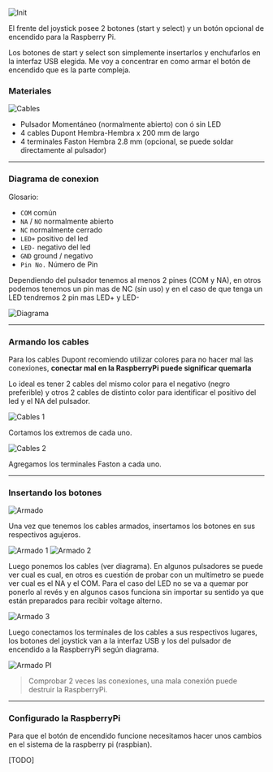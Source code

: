 [init]: /guide/front/init.jpg
[parts]: /guide/front/parts.jpg
[diagram]: /guide/front/diagrampi.png

[cables]: /guide/front/cables.jpg
[cables1]: /guide/front/cables1.jpg
[cables2]: /guide/front/cables2.jpg

[assembly]: /guide/front/assembly.jpg
[assembly1]: /guide/front/assembly1.jpg
[assembly2]: /guide/front/assembly2.jpg
[assembly3]: /guide/front/assembly3.jpg
[assemblypi]: /guide/front/assemblypi.jpg

![Init][init]

El frente del joystick posee 2 botones (start y select) y un botón opcional de encendido para la Raspberry Pi.

Los botones de start y select son simplemente insertarlos y enchufarlos en la interfaz USB elegida. Me voy a concentrar en como armar el botón de encendido que es la parte compleja.

### Materiales  

![Cables][cables]

* Pulsador Momentáneo (normalmente abierto) con ó sin LED
* 4 cables Dupont Hembra-Hembra x 200 mm de largo 
* 4 terminales Faston Hembra 2.8 mm (opcional, se puede soldar directamente al pulsador)

---

### Diagrama de conexion

Glosario:

* `COM` común
* `NA` / `NO` normalmente abierto
* `NC` normalmente cerrado
* `LED+` positivo del led
* `LED-` negativo del led
* `GND` ground / negativo
* `Pin No.` Número de Pin

Dependiendo del pulsador tenemos al menos 2 pines (COM y NA), en otros podemos tenemos un pin mas de NC (sin uso) y en el caso de que tenga un LED tendremos 2 pin mas LED+ y LED-

![Diagrama][diagram]

---

### Armando los cables

Para los cables Dupont recomiendo utilizar colores para no hacer mal las conexiones, **conectar mal en la RaspberryPi puede significar quemarla**

Lo ideal es tener 2 cables del mismo color para el negativo (negro preferible) y otros 2 cables de distinto color para identificar el positivo del led y el NA del pulsador.

![Cables 1][cables1]

Cortamos los extremos de cada uno.

![Cables 2][cables2]

Agregamos los terminales Faston a cada uno.

---

### Insertando los botones

![Armado][assembly]

Una vez que tenemos los cables armados, insertamos los botones en sus respectivos agujeros.

![Armado 1][assembly1]
![Armado 2][assembly2]

Luego ponemos los cables (ver diagrama). En algunos pulsadores se puede ver cual es cual, en otros es cuestión de probar con un multímetro se puede ver cual es el NA y el COM. Para el caso del LED no se va a quemar por ponerlo al revés y en algunos casos funciona sin importar su sentido ya que están preparados para recibir voltage alterno.

![Armado 3][assembly3]

Luego conectamos los terminales de los cables a sus respectivos lugares, los botones del joystick van a la interfaz USB y los del pulsador de encendido a la RaspberryPi según diagrama.

![Armado PI][assemblypi]

> Comprobar 2 veces las conexiones, una mala conexión puede destruir la RaspberryPi.

---

### Configurado la RaspberryPi

Para que el botón de encendido funcione necesitamos hacer unos cambios en el sistema de la raspberry pi (raspbian).

[TODO]

